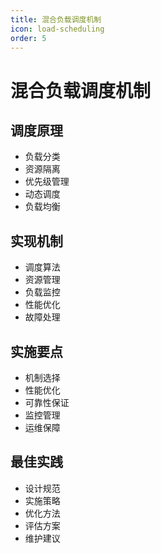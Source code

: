 ```yaml
---
title: 混合负载调度机制
icon: load-scheduling
order: 5
---
```


# 混合负载调度机制

## 调度原理
- 负载分类
- 资源隔离
- 优先级管理
- 动态调度
- 负载均衡

## 实现机制
- 调度算法
- 资源管理
- 负载监控
- 性能优化
- 故障处理

## 实施要点
- 机制选择
- 性能优化
- 可靠性保证
- 监控管理
- 运维保障

## 最佳实践
- 设计规范
- 实施策略
- 优化方法
- 评估方案
- 维护建议
